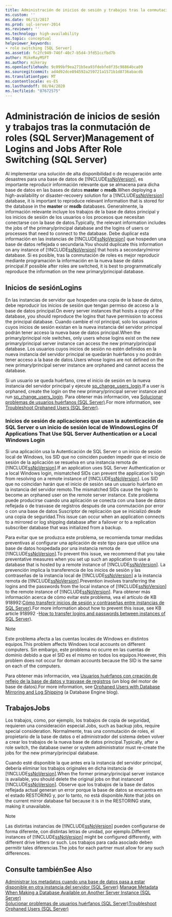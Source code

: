 ```yaml
---
title: Administración de inicios de sesión y trabajos tras la conmutación de roles (SQL Server) | Microsoft Docs
ms.custom: ''
ms.date: 06/13/2017
ms.prod: sql-server-2014
ms.reviewer: ''
ms.technology: high-availability
ms.topic: conceptual
helpviewer_keywords:
- role switching [SQL Server]
ms.assetid: fc2fc949-746f-40c7-b5d4-3fd51ccfbd7b
author: MikeRayMSFT
ms.author: mikeray
ms.openlocfilehash: 9c099bf9ea271b5ea93fdebfe8f35c98864bca09
ms.sourcegitcommit: ad4d92dce894592a259721a1571b1d8736abacdb
ms.translationtype: MT
ms.contentlocale: es-ES
ms.lasthandoff: 08/04/2020
ms.locfileid: "87672575"
---
```

# <a name="management-of-logins-and-jobs-after-role-switching-sql-server"></a><span data-ttu-id="8a767-102">Administración de inicios de sesión y trabajos tras la conmutación de roles (SQL Server)</span><span class="sxs-lookup"><span data-stu-id="8a767-102">Management of Logins and Jobs After Role Switching (SQL Server)</span></span>
  <span data-ttu-id="8a767-103"> Al implementar una solución de alta disponibilidad o de recuperación ante desastres para una base de datos de [!INCLUDE[ssNoVersion](../../includes/ssnoversion-md.md)], es importante reproducir información relevante que se almacena para dicha base de datos en las bases de datos **master** o **msdb**.</span><span class="sxs-lookup"><span data-stu-id="8a767-103">When deploying a high-availability or disaster-recovery solution for a [!INCLUDE[ssNoVersion](../../includes/ssnoversion-md.md)] database, it is important to reproduce relevant information that is stored for the database in the **master** or **msdb** databases.</span></span> <span data-ttu-id="8a767-104">Generalmente, la información relevante incluye los trabajos de la base de datos principal y los inicios de sesión de los usuarios o los procesos que necesitan conectarse con la base de datos.</span><span class="sxs-lookup"><span data-stu-id="8a767-104">Typically, the relevant information includes the jobs of the primary/principal database and the logins of users or processes that need to connect to the database.</span></span> <span data-ttu-id="8a767-105">Debe duplicar esta información en las instancias de [!INCLUDE[ssNoVersion](../../includes/ssnoversion-md.md)] que hospeden una base de datos reflejada o secundaria.</span><span class="sxs-lookup"><span data-stu-id="8a767-105">You should duplicate this information on any instance of [!INCLUDE[ssNoVersion](../../includes/ssnoversion-md.md)] that hosts a secondary/mirror database.</span></span> <span data-ttu-id="8a767-106">Si es posible, tras la conmutación de roles es mejor reproducir mediante programación la información en la nueva base de datos principal.</span><span class="sxs-lookup"><span data-stu-id="8a767-106">If possible after roles are switched, it is best to programmatically reproduce the information on the new primary/principal database.</span></span>  
  
## <a name="logins"></a><span data-ttu-id="8a767-107">Inicios de sesión</span><span class="sxs-lookup"><span data-stu-id="8a767-107">Logins</span></span>  
 <span data-ttu-id="8a767-108">En las instancias de servidor que hospeden una copia de la base de datos, debe reproducir los inicios de sesión que tengan permiso de acceso a la base de datos principal.</span><span class="sxs-lookup"><span data-stu-id="8a767-108">On every server instances that hosts a copy of the database, you should reproduce the logins that have permission to access the principal database.</span></span> <span data-ttu-id="8a767-109">Cuando cambie el rol principal, solo los usuarios cuyos inicios de sesión existan en la nueva instancia del servidor principal podrán tener acceso la nueva base de datos principal.</span><span class="sxs-lookup"><span data-stu-id="8a767-109">When the primary/principal role switches, only users whose logins exist on the new primary/principal server instance can access the new primary/principal database.</span></span> <span data-ttu-id="8a767-110">Los usuarios cuyos inicios de sesión no estén definidos en la nueva instancia del servidor principal se quedarán huérfanos y no podrán tener acceso a la base de datos.</span><span class="sxs-lookup"><span data-stu-id="8a767-110">Users whose logins are not defined on the new primary/principal server instance are orphaned and cannot access the database.</span></span>  
  
 <span data-ttu-id="8a767-111">Si un usuario se queda huérfano, cree el inicio de sesión en la nueva instancia del servidor principal y ejecute [sp_change_users_login](/sql/relational-databases/system-stored-procedures/sp-change-users-login-transact-sql).</span><span class="sxs-lookup"><span data-stu-id="8a767-111">If a user is orphaned, create the login on the new primary/principal server instance and run [sp_change_users_login](/sql/relational-databases/system-stored-procedures/sp-change-users-login-transact-sql).</span></span> <span data-ttu-id="8a767-112">Para obtener más información, vea [Solucionar problemas de usuarios huérfanos &#40;SQL Server&#41;](troubleshoot-orphaned-users-sql-server.md).</span><span class="sxs-lookup"><span data-stu-id="8a767-112">For more information, see [Troubleshoot Orphaned Users &#40;SQL Server&#41;](troubleshoot-orphaned-users-sql-server.md).</span></span>  
  
###  <a name="logins-of-applications-that-use-sql-server-authentication-or-a-local-windows-login"></a><a name="SSauthentication"></a> <span data-ttu-id="8a767-113">Inicios de sesión de aplicaciones que usan la autenticación de SQL Server o un inicio de sesión local de Windows</span><span class="sxs-lookup"><span data-stu-id="8a767-113">Logins Of Applications That Use SQL Server Authentication or a Local Windows Login</span></span>  
 <span data-ttu-id="8a767-114">Si una aplicación usa la Autenticación de SQL Server o un inicio de sesión local de Windows, los SID que no coinciden pueden impedir que el inicio de sesión de la aplicación se resuelva en una instancia remota de [!INCLUDE[ssNoVersion](../../includes/ssnoversion-md.md)].</span><span class="sxs-lookup"><span data-stu-id="8a767-114">If an application uses SQL Server Authentication or a local Windows login, mismatched SIDs can prevent the application's login from resolving on a remote instance of [!INCLUDE[ssNoVersion](../../includes/ssnoversion-md.md)].</span></span> <span data-ttu-id="8a767-115">Los SID que no coincidan harán que el inicio de sesión sea un usuario huérfano en la instancia del servidor remoto.</span><span class="sxs-lookup"><span data-stu-id="8a767-115">The mismatched SIDs cause the login to become an orphaned user on the remote server instance.</span></span> <span data-ttu-id="8a767-116">Este problema puede producirse cuando una aplicación se conecta con una base de datos reflejada o de trasvase de registros después de una conmutación por error o con una base de datos Suscriptor de replicación que se inicializó desde una copia de seguridad.</span><span class="sxs-lookup"><span data-stu-id="8a767-116">This issue can occur when an application connects to a mirrored or log shipping database after a failover or to a replication subscriber database that was initialized from a backup.</span></span>  
  
 <span data-ttu-id="8a767-117">Para evitar que se produzca este problema, se recomienda tomar medidas preventivas al configurar una aplicación de este tipo para que utilice una base de datos hospedada por una instancia remota de [!INCLUDE[ssNoVersion](../../includes/ssnoversion-md.md)].</span><span class="sxs-lookup"><span data-stu-id="8a767-117">To prevent this issue, we recommend that you take preventative measures when you set up such an application to use a database that is hosted by a remote instance of [!INCLUDE[ssNoVersion](../../includes/ssnoversion-md.md)].</span></span> <span data-ttu-id="8a767-118">La prevención implica la transferencia de los inicios de sesión y las contraseñas de la instancia local de [!INCLUDE[ssNoVersion](../../includes/ssnoversion-md.md)] a la instancia remota de [!INCLUDE[ssNoVersion](../../includes/ssnoversion-md.md)].</span><span class="sxs-lookup"><span data-stu-id="8a767-118">Prevention involves transferring the logins and the passwords from the local instance of [!INCLUDE[ssNoVersion](../../includes/ssnoversion-md.md)] to the remote instance of [!INCLUDE[ssNoVersion](../../includes/ssnoversion-md.md)].</span></span> <span data-ttu-id="8a767-119">Para obtener más información acerca de cómo evitar este problema, vea el artículo de KB 918992:[Cómo transferir inicios de sesión y contraseñas entre instancias de SQL Server](https://support.microsoft.com/kb/918992/)).</span><span class="sxs-lookup"><span data-stu-id="8a767-119">For more information about how to prevent this issue, see KB article 918992 -[How to transfer logins and passwords between instances of SQL Server](https://support.microsoft.com/kb/918992/)).</span></span>  
  
> [!NOTE]  
>  <span data-ttu-id="8a767-120">Este problema afecta a las cuentas locales de Windows en distintos equipos.</span><span class="sxs-lookup"><span data-stu-id="8a767-120">This problem affects Windows local accounts on different computers.</span></span> <span data-ttu-id="8a767-121">Sin embargo, este problema no ocurre en las cuentas de dominio debido a que el SID es el mismo en todos los equipos.</span><span class="sxs-lookup"><span data-stu-id="8a767-121">However, this problem does not occur for domain accounts because the SID is the same on each of the computers.</span></span>  
  
 <span data-ttu-id="8a767-122">Para obtener más información, vea [Usuarios huérfanos con creación de reflejo de la base de datos y trasvase de registros](https://blogs.msdn.com/b/sqlserverfaq/archive/2009/04/13/orphaned-users-with-database-mirroring-and-log-shipping.aspx) (un blog del motor de base de datos).</span><span class="sxs-lookup"><span data-stu-id="8a767-122">For more information, see [Orphaned Users with Database Mirroring and Log Shipping](https://blogs.msdn.com/b/sqlserverfaq/archive/2009/04/13/orphaned-users-with-database-mirroring-and-log-shipping.aspx) (a Database Engine blog).</span></span>  
  
## <a name="jobs"></a><span data-ttu-id="8a767-123">Trabajos</span><span class="sxs-lookup"><span data-stu-id="8a767-123">Jobs</span></span>  
 <span data-ttu-id="8a767-124">Los trabajos, como, por ejemplo, los trabajos de copia de seguridad, requieren una consideración especial.</span><span class="sxs-lookup"><span data-stu-id="8a767-124">Jobs, such as backup jobs, require special consideration.</span></span> <span data-ttu-id="8a767-125">Normalmente, tras una conmutación de roles, el propietario de la base de datos o el administrador del sistema deben volver a crear los trabajos de la nueva base de datos principal.</span><span class="sxs-lookup"><span data-stu-id="8a767-125">Typically, after a role switch, the database owner or system administrator must re-create the jobs for the new primary/principal database.</span></span>  
  
 <span data-ttu-id="8a767-126">Cuando esté disponible la que antes era la instancia del servidor principal, debería eliminar los trabajos originales en dicha instancia de [!INCLUDE[ssNoVersion](../../includes/ssnoversion-md.md)].</span><span class="sxs-lookup"><span data-stu-id="8a767-126">When the former primary/principal server instance is available, you should delete the original jobs on that instanceof [!INCLUDE[ssNoVersion](../../includes/ssnoversion-md.md)].</span></span> <span data-ttu-id="8a767-127">Observe que los trabajos de la base de datos reflejada actual generan un error porque la base de datos se encuentra en el estado RESTORING y, por lo tanto, no está disponible.</span><span class="sxs-lookup"><span data-stu-id="8a767-127">Note that jobs on the current mirror database fail because it is in the RESTORING state, making it unavailable.</span></span>  
  
> [!NOTE]  
>  <span data-ttu-id="8a767-128">Las distintas instancias de [!INCLUDE[ssNoVersion](../../includes/ssnoversion-md.md)] pueden configurarse de forma diferente, con distintas letras de unidad, por ejemplo.</span><span class="sxs-lookup"><span data-stu-id="8a767-128">Different instances of [!INCLUDE[ssNoVersion](../../includes/ssnoversion-md.md)] might be configured differently, with different drive letters or such.</span></span> <span data-ttu-id="8a767-129">Los trabajos para cada asociado deben permitir tales diferencias.</span><span class="sxs-lookup"><span data-stu-id="8a767-129">The jobs for each partner must allow for any such differences.</span></span>  
  
## <a name="see-also"></a><span data-ttu-id="8a767-130">Consulte también</span><span class="sxs-lookup"><span data-stu-id="8a767-130">See Also</span></span>  
 <span data-ttu-id="8a767-131">[Administrar los metadatos cuando una base de datos pasa a estar disponible en otra instancia del servidor &#40;SQL Server&#41;](../../relational-databases/databases/manage-metadata-when-making-a-database-available-on-another-server.md) </span><span class="sxs-lookup"><span data-stu-id="8a767-131">[Manage Metadata When Making a Database Available on Another Server Instance &#40;SQL Server&#41;](../../relational-databases/databases/manage-metadata-when-making-a-database-available-on-another-server.md) </span></span>  
 [<span data-ttu-id="8a767-132">Solucionar problemas de usuarios huérfanos &#40;SQL Server&#41;</span><span class="sxs-lookup"><span data-stu-id="8a767-132">Troubleshoot Orphaned Users &#40;SQL Server&#41;</span></span>](troubleshoot-orphaned-users-sql-server.md)  
  
  

